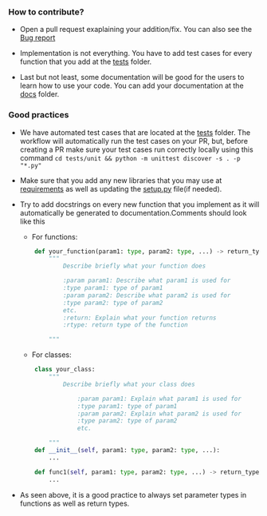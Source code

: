 ### **How to contribute?**
* Open a pull request exaplaining your addition/fix. You can also see the [Bug report](../ISSUE_TEMPLATE/bug_report.md)

* Implementation is not everything. You have to add test cases for every function that you add at the [tests](../../tests/) folder.

* Last but not least, some documentation will be good for the users to learn how to use your code. You can add your documentation at the [docs](../../docs/) folder.

### **Good practices**
* We have automated test cases that are located at the [tests](../../tests/) folder. The workflow will automatically run the test cases on your PR, but, before creating a PR make sure your test cases run correctly locally using this command ```cd tests/unit && python -m unittest discover -s . -p "*.py"```

* Make sure that you add any new libraries that you may use at [requirements](../../requirements.txt) as well as updating the [setup.py](../../setup.py) file(if needed).

* Try to add docstrings on every new function that you implement as it will automatically be generated to documentation.Comments should look like this
    - For functions:
    ```python
        def your_function(param1: type, param2: type, ...) -> return_type:
            """
                Describe briefly what your function does

                :param param1: Describe what param1 is used for
                :type param1: type of param1
                :param param2: Describe what param2 is used for
                :type param2: type of param2
                etc.
                :return: Explain what your function returns
                :rtype: return type of the function

            """
    ```
    - For classes:
    ```python
        class your_class:
            """
                Describe briefly what your class does

                    :param param1: Explain what param1 is used for
                    :type param1: type of param1
                    :param param2: Explain what param2 is used for
                    :type param2: type of param2
                    etc.

            """
        def __init__(self, param1: type, param2: type, ...):
            ...

        def func1(self, param1: type, param2: type, ...) -> return_type:
            ...
    ```

* As seen above, it is a good practice to always set parameter types in functions as well as return types.
